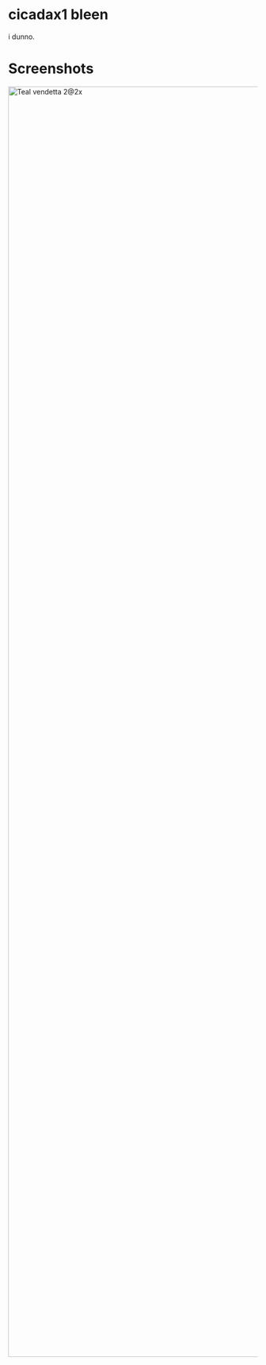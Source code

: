# cicadax1 bleen
i dunno.
# Screenshots
<img width="2560" alt="Teal vendetta 2@2x" src="https://files.catbox.moe/70s5od.png">


